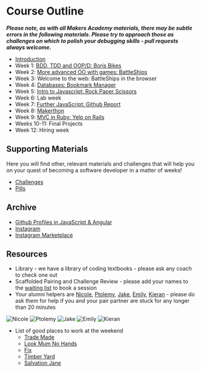 # Course Outline

***Please note, as with all Makers Academy materials, there may be subtle errors in the following materials.  Please try to approach those as challenges on which to polish your debugging skills - pull requests always welcome.***

* [Introduction](intro.md)
* Week 1: [BDD, TDD and OOP/D: Boris Bikes](boris_bikes/boris_bikes.md)
* Week 2: [More advanced OO with games: BattleShips](battle_ships/battle_ships.md)
* Week 3: Welcome to the web: BattleShips in the browser
* Week 4: [Databases: Bookmark Manager](https://github.com/makersacademy/course/blob/master/bookmark_manager.md)
* Week 5: [Intro to Javascript: Rock Paper Scissors](https://github.com/makersacademy/course/blob/master/rock_paper_scissors.md)
* Week 6: Lab week
* Week 7: [Further JavaScript: Github Report](https://github.com/makersacademy/course/blob/master/further_javascript/github_profiles.md)
* Week 8: [Makerthon](https://github.com/makersacademy/course/blob/master/makerthon/introduction.md)
* Week 9: [MVC in Ruby: Yelp on Rails](https://github.com/makersacademy/course/blob/master/rails/yelp.md)
* Weeks 10-11: Final Projects
* Week 12: Hiring week

## Supporting Materials

Here you will find other, relevant materials and challenges that will help you on your quest of becoming a software developer in a matter of weeks!

- [Challenges](https://github.com/makersacademy/course/blob/master/challenges/challenges.md)
- [Pills](https://github.com/makersacademy/course/blob/master/pills.md)

## Archive

* [Github Profiles in JavaScript & Angular](https://github.com/makersacademy/course/blob/master/github_report.md)
* [Instagram](https://github.com/makersacademy/course/blob/master/instagram.md)
* [Instagram Marketplace](https://github.com/makersacademy/course/blob/master/instagram-marketplace.md)

## Resources

- Library - we have a library of coding textbooks - please ask any coach to check one out
- Scaffolded Pairing and Challenge Review - please add your names to the [waiting list](https://github.com/makersacademy/course/wiki/Scaffolded-Pairing-Schedule-(includes-Challenge-Review)) to book a session
- Your alumni helpers are [Nicole](https://github.com/NicolePell), [Ptolemy](https://github.com/ptolemybarnes), [Jake](https://github.com/jacobmitchinson), [Emily](https://github.com/emilysas), [Kieran](https://github.com/kierangoodacre) - please do ask them for help if you and your pair partner are stuck for any longer than 20 minutes

![Nicole](https://avatars0.githubusercontent.com/u/7798054?v=3&s=128)
![Ptolemy](https://avatars2.githubusercontent.com/u/9342866?v=3&s=128)
![Jake](https://avatars0.githubusercontent.com/u/9607886?v=3&s=128)
![Emily](https://avatars1.githubusercontent.com/u/7489940?v=3&s=128)
![Kieran](https://avatars3.githubusercontent.com/u/9266294?v=3&s=128)

- List of good places to work at the weekend
  - [Trade Made](http://www.trade-made.co.uk/)
  - [Look Mum No Hands](http://www.lookmumnohands.com)
  - [Fix](http://www.fix-coffee.co.uk)
  - [Timber Yard](http://timberyardlondon.com)
  - [Salvation Jane](www.salvationjanecafe.co.uk/)
